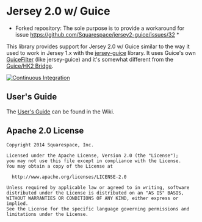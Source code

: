 # Jersey 2.0 w/ Guice

* Forked repository: The sole purpose is to provide a workaround for issue https://github.com/Squarespace/jersey2-guice/issues/32 * 

This library provides support for Jersey 2.0 w/ Guice similar to the way it used to work in Jersey 1.x with the [jersey-guice](https://jersey.java.net/nonav/apidocs/1.8/contribs/jersey-guice/com/sun/jersey/guice/spi/container/servlet/package-summary.html) library. It uses Guice's own [GuiceFilter](https://google-guice.googlecode.com/git/javadoc/com/google/inject/servlet/GuiceFilter.html) (like jersey-guice) and it's somewhat different from the [Guice/HK2 Bridge](https://hk2.java.net/guice-bridge).

[![Continuous Integration](https://travis-ci.org/Squarespace/jersey2-guice.svg?branch=master)](https://travis-ci.org/Squarespace/jersey2-guice)

## User's Guide

The [User's Guide](https://github.com/Squarespace/jersey2-guice/wiki) can be found in the Wiki.

## Apache 2.0 License

    Copyright 2014 Squarespace, Inc.
    
    Licensed under the Apache License, Version 2.0 (the "License");
    you may not use this file except in compliance with the License.
    You may obtain a copy of the License at
  
      http://www.apache.org/licenses/LICENSE-2.0
  
    Unless required by applicable law or agreed to in writing, software
    distributed under the License is distributed on an "AS IS" BASIS,
    WITHOUT WARRANTIES OR CONDITIONS OF ANY KIND, either express or implied.
    See the License for the specific language governing permissions and
    limitations under the License.
